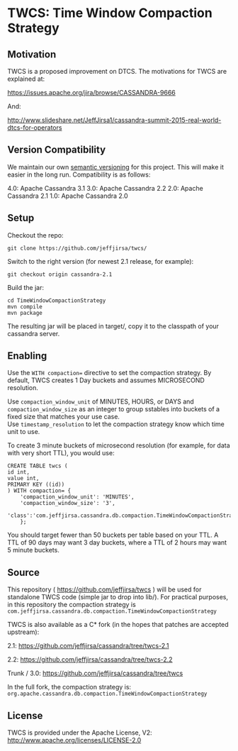 

TWCS: Time Window Compaction Strategy
==================================


Motivation
----------

TWCS is a proposed improvement on DTCS. The motivations for TWCS are explained at:

https://issues.apache.org/jira/browse/CASSANDRA-9666

And:

http://www.slideshare.net/JeffJirsa1/cassandra-summit-2015-real-world-dtcs-for-operators

Version Compatibility
---------------------

We maintain our own [semantic versioning](http://semver.org/) for this project. This will make it easier in the long run. Compatibility is as follows:

4.0: Apache Cassandra 3.1
3.0: Apache Cassandra 2.2
2.0: Apache Cassandra 2.1
1.0: Apache Cassandra 2.0

Setup
-----

Checkout the repo:

```
git clone https://github.com/jeffjirsa/twcs/
```

Switch to the right version (for newest 2.1 release, for example):

```
git checkout origin cassandra-2.1 
```

Build the jar:

```
cd TimeWindowCompactionStrategy
mvn compile
mvn package
```

The resulting jar will be placed in target/, copy it to the classpath of your cassandra server.

Enabling
----------

Use the `WITH compaction=` directive to set the compaction strategy.  By default, TWCS creates 1 Day buckets and assumes MICROSECOND resolution.

Use `compaction_window_unit` of MINUTES, HOURS, or DAYS and `compaction_window_size` as an integer to group sstables into buckets of a fixed size that matches your use case.  
Use `timestamp_resolution` to let the compaction strategy know which time unit to use.

To create 3 minute buckets of microsecond resolution (for example, for data with very short TTL), you would use:

    CREATE TABLE twcs (
    id int,
    value int,
    PRIMARY KEY ((id))
    ) WITH compaction= {
        'compaction_window_unit': 'MINUTES',
        'compaction_window_size': '3',
        'class':'com.jeffjirsa.cassandra.db.compaction.TimeWindowCompactionStrategy'
        };

You should target fewer than 50 buckets per table based on your TTL. A TTL of 90 days may want 3 day buckets, where a TTL of 2 hours may want 5 minute buckets.
 

Source
------

This repository ( https://github.com/jeffjirsa/twcs ) will be used for standalone TWCS code (simple jar to drop into lib/). For practical purposes, in this repository the compaction strategy is `com.jeffjirsa.cassandra.db.compaction.TimeWindowCompactionStrategy`

TWCS is also available as a C* fork (in the hopes that patches are accepted upstream): 

2.1: https://github.com/jeffjirsa/cassandra/tree/twcs-2.1

2.2: https://github.com/jeffjirsa/cassandra/tree/twcs-2.2

Trunk / 3.0: https://github.com/jeffjirsa/cassandra/tree/twcs

In the full fork, the compaction strategy is: `org.apache.cassandra.db.compaction.TimeWindowCompactionStrategy`

License
-------

TWCS is provided under the Apache License, V2: http://www.apache.org/licenses/LICENSE-2.0
